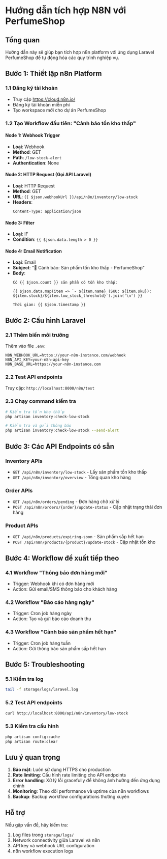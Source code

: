 # Hướng dẫn tích hợp N8N với PerfumeShop

## Tổng quan
Hướng dẫn này sẽ giúp bạn tích hợp n8n platform với ứng dụng Laravel PerfumeShop để tự động hóa các quy trình nghiệp vụ.

## Bước 1: Thiết lập n8n Platform

### 1.1 Đăng ký tài khoản
- Truy cập https://cloud.n8n.io/
- Đăng ký tài khoản miễn phí
- Tạo workspace mới cho dự án PerfumeShop

### 1.2 Tạo Workflow đầu tiên: "Cảnh báo tồn kho thấp"

#### Node 1: Webhook Trigger
- **Loại**: Webhook
- **Method**: GET
- **Path**: `/low-stock-alert`
- **Authentication**: None

#### Node 2: HTTP Request (Gọi API Laravel)
- **Loại**: HTTP Request
- **Method**: GET
- **URL**: `{{ $json.webhookUrl }}/api/n8n/inventory/low-stock`
- **Headers**: 
  ```
  Content-Type: application/json
  ```

#### Node 3: Filter
- **Loại**: IF
- **Condition**: `{{ $json.data.length > 0 }}`

#### Node 4: Email Notification
- **Loại**: Email
- **Subject**: "🚨 Cảnh báo: Sản phẩm tồn kho thấp - PerfumeShop"
- **Body**: 
  ```
  Có {{ $json.count }} sản phẩm có tồn kho thấp:
  
  {{ $json.data.map(item => `- ${item.name} (SKU: ${item.sku}): ${item.stock}/${item.low_stock_threshold}`).join('\n') }}
  
  Thời gian: {{ $json.timestamp }}
  ```

## Bước 2: Cấu hình Laravel

### 2.1 Thêm biến môi trường
Thêm vào file `.env`:
```env
N8N_WEBHOOK_URL=https://your-n8n-instance.com/webhook
N8N_API_KEY=your-n8n-api-key
N8N_BASE_URL=https://your-n8n-instance.com
```

### 2.2 Test API endpoints
Truy cập: `http://localhost:8000/n8n/test`

### 2.3 Chạy command kiểm tra
```bash
# Kiểm tra tồn kho thấp
php artisan inventory:check-low-stock

# Kiểm tra và gửi thông báo
php artisan inventory:check-low-stock --send-alert
```

## Bước 3: Các API Endpoints có sẵn

### Inventory APIs
- `GET /api/n8n/inventory/low-stock` - Lấy sản phẩm tồn kho thấp
- `GET /api/n8n/inventory/overview` - Tổng quan kho hàng

### Order APIs
- `GET /api/n8n/orders/pending` - Đơn hàng chờ xử lý
- `POST /api/n8n/orders/{order}/update-status` - Cập nhật trạng thái đơn hàng

### Product APIs
- `GET /api/n8n/products/expiring-soon` - Sản phẩm sắp hết hạn
- `POST /api/n8n/products/{product}/update-stock` - Cập nhật tồn kho

## Bước 4: Workflow đề xuất tiếp theo

### 4.1 Workflow "Thông báo đơn hàng mới"
- Trigger: Webhook khi có đơn hàng mới
- Action: Gửi email/SMS thông báo cho khách hàng

### 4.2 Workflow "Báo cáo hàng ngày"
- Trigger: Cron job hàng ngày
- Action: Tạo và gửi báo cáo doanh thu

### 4.3 Workflow "Cảnh báo sản phẩm hết hạn"
- Trigger: Cron job hàng tuần
- Action: Gửi thông báo sản phẩm sắp hết hạn

## Bước 5: Troubleshooting

### 5.1 Kiểm tra log
```bash
tail -f storage/logs/laravel.log
```

### 5.2 Test API endpoints
```bash
curl http://localhost:8000/api/n8n/inventory/low-stock
```

### 5.3 Kiểm tra cấu hình
```bash
php artisan config:cache
php artisan route:clear
```

## Lưu ý quan trọng

1. **Bảo mật**: Luôn sử dụng HTTPS cho production
2. **Rate limiting**: Cấu hình rate limiting cho API endpoints
3. **Error handling**: Xử lý lỗi gracefully để không ảnh hưởng đến ứng dụng chính
4. **Monitoring**: Theo dõi performance và uptime của n8n workflows
5. **Backup**: Backup workflow configurations thường xuyên

## Hỗ trợ

Nếu gặp vấn đề, hãy kiểm tra:
1. Log files trong `storage/logs/`
2. Network connectivity giữa Laravel và n8n
3. API key và webhook URL configuration
4. n8n workflow execution logs












